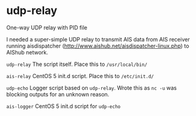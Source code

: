 # udp-relay
One-way UDP relay with PID file

I needed a super-simple UDP relay to transmit AIS data from AIS receiver
running aisdispatcher (http://www.aishub.net/aisdispatcher-linux.php)
to AIShub network.

`udp-relay` The script itself. Place this to `/usr/local/bin/`

`ais-relay` CentOS 5 init.d script. Place this to `/etc/init.d/`

`udp-echo` Logger script based on `udp-relay`. Wrote this as `nc -u`
was blocking outputs for an unknown reason.

`ais-logger` CentOS 5 init.d script for `udp-echo`
